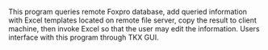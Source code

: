 This program queries remote Foxpro database, add queried information 
with Excel templates located on remote file server, copy the result 
to client machine, then invoke Excel so that the user may edit the 
information. Users interface with this program through TKX GUI.
